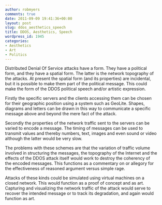```yaml
---
author: robmyers
comments: true
date: 2011-09-09 19:41:36+00:00
layout: post
slug: ddos_aesthetics_speech
title: DDOS, Aesthetics, Speech
wordpress_id: 1945
categories:
- Aesthetics
- Art
- Politics
---
```


Distributed Denial Of Service attacks have a form. They have a political form, and they have a spatial form. The latter is the network topography of the attacks. At present the spatial form (and its properties) are incidental, but it is possible to make them part of the political message. This could make the form of the DDOS political speech and/or artistic expression.  
  
Firstly the specific servers and the clients accessing them can be chosen for their geographic position using a system such as GeoLite. Shapes, diagrams and letters can be drawn in this way to communicate a specific message above and beyond the mere fact of the attack.  
  
Secondly the properties of the network traffic sent to the servers can be varied to encode a message. The timing of messages can be used to transmit values and thereby numbers, text, images and even sound or video although the latter would be very slow.  
  
The problems with these schemes are that the variation of traffic volume involved in structuring the messages, the topography of the Internet and the effects of the DDOS attack itself would work to destroy the coherency of the encoded messages. This functions as a commentary on or allegory for the effectiveness of reasoned argument versus simple rage.  
  
Attacks of these kinds could be simulated using virtual machines on a closed network. This would function as a proof of concept and as art. Capturing and visualizing the network traffic of the attack would serve to recover the intended message or to track its degradation, and again would function as art.

